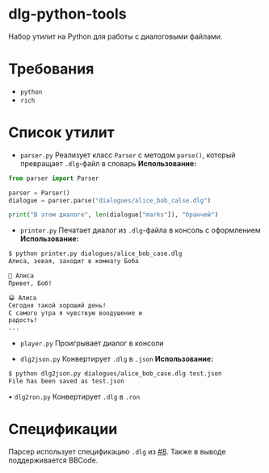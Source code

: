 # dlg-python-tools
Набор утилит на Python для работы с диалоговыми файлами.

# Требования
- `python`
- `rich`
# Список утилит
- `parser.py`
Реализует класс `Parser` с методом `parse()`, который превращает `.dlg`-файл в словарь
**Использование:**
```python
from parser import Parser

parser = Parser()
dialogue = parser.parse("dialogues/alice_bob_calse.dlg")

print("В этом диалоге", len(dialogue["marks"]), "бранчей")
```
- `printer.py`
Печатает диалог из `.dlg`-файла в консоль с оформлением
**Использование:**
```bash
$ python printer.py dialogues/alice_bob_case.dlg
Алиса, зевая, заходит в комнату Боба

🥱 Алиса
Привет, Боб!

😀 Алиса
Сегодня такой хороший день!
С самого утра я чувствую воодушение и
радость!
...
```
- `player.py`
Проигрывает диалог в консоли

- `dlg2json.py`
Конвертирует `.dlg` в `.json`
**Использование:**
```bash
$ python dlg2json.py dialogues/alice_bob_case.dlg test.json
File has been saved as test.json
```

• `dlg2ron.py`
Конвертирует `.dlg` в `.ron`

# Спецификации
Парсер использует спецификацию `.dlg` из [#8](https://github.com/hpmor-game/hpmor/issues/8). Также в выводе поддерживается BBCode.
